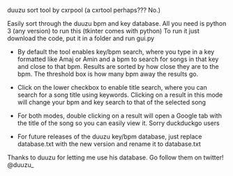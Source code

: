 duuzu sort tool by cxrpool (a cxrtool perhaps??? No.)

Easily sort through the duuzu bpm and key database. All you need is python 3 (any version) to run this (tkinter comes with python)
To run it just download the code, put it in a folder and run gui.py

- By default the tool enables key/bpm search, where you type in a key formatted like Amaj or Amin and a bpm to search for songs in that key and close to that bpm. 
  Results are sorted by how close they are to the bpm. The threshold box is how many bpm away the results go.
- Click on the lower checkbox to enable title search, where you can search for a song title using keywords.
  Clicking on a result in this mode will change your bpm and key search to that of the selected song
- For both modes, double clicking on a result will open a Google tab with the title of the song so you can easily view it. Sorry duckduckgo users

- For future releases of the duuzu key/bpm database, just replace database.txt with the new version and rename it to database.txt

Thanks to duuzu for letting me use his database. Go follow them on twitter! @duuzu_
